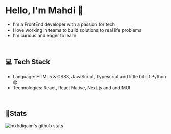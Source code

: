<h1>Hello, I'm Mahdi 👋</h1>

- I'm a FrontEnd developer with a passion for tech
- I love working in teams to build solutions to real life problems
- I'm curious and eager to learn

<br />

## 💻 Tech Stack

- Language: HTML5 & CSS3, JavaScript, Typescript and little bit of Python 😎
- Technologies: React, React Native, Next.js and and MUI

<br />

## 📝Stats

![mxhdiqaim's github stats](https://github-readme-stats.vercel.app/api?username=mxhdiqaim&show_icons=true&count_private=true&title_color=70a5fd&icon_color=bf91f3&text_color=38bdae&bg_color=0d1117)
